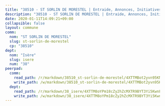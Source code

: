 ```yaml
---
title: "38510 - ST SORLIN DE MORESTEL | Entraide, Annonces, Initiatives"
description: "38510 - ST SORLIN DE MORESTEL | Entraide, Annonces, Initiatives"
date: 2020-01-11T14:09:21+09:00
collapsible: false
layout: commune
comm:
  nom: "ST SORLIN DE MORESTEL"
  slug: st-sorlin-de-morestel
  cp: "38510"
dept:
  nom: "Isère"
  slug: isere
  num: "38"
peerpad:
  comm:
    read_path: /r/markdown/38510_st-sorlin-de-morestel/4XTTMBot2yvn95KNyotgUTsCusT27mTikNhkwZajtqzrpBkgY
    write_path: /w/markdown/38510_st-sorlin-de-morestel/4XTTMBot2yvn95KNyotgUTsCusT27mTikNhkwZajtqzrpBkgY-K3TgUGvU8J6vh3TwvMJfJ7JBLB5EJCjKJFSrNnTP2BYWCZ9aZzdW4GAGPUKVMeKfEBVHUV9dxurTCfBJEStddy7S2A4X4yg9rAWGDF97DdktacDhLraQEzznFe7rPQwAeQxxpjTn
  dept:
    read_path: /r/markdown/38_isere/4XTTM8oYPm18cZy2hZcMXTR9BYT3Yi5KwnFvpXu1TXaRq7Q3V
    write_path: /w/markdown/38_isere/4XTTM8oYPm18cZy2hZcMXTR9BYT3Yi5KwnFvpXu1TXaRq7Q3V-K3TgUoSzs2JpJwfbzBvgU8N95mHo7JXz7NbEctNRM3EDb2iYHA4maKm3pRQwmboULLPnLFTEhRgTawPTWpmxTxKbTwDgAEzA9tUHjpudQTWdKWfdVSegAo77eCwhXTaVG7AyUZEs
---
```


